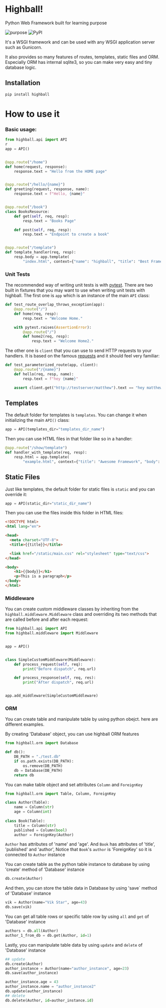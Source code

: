 # Highball!
Python Web Framework built for learning purpose

![purpose](https://img.shields.io/badge/purpose-learning-green.svg)
![PyPI](https://img.shields.io/pypi/v/badge.svg)

It's a WSGI framework and can be used with any WSGI application server such as Gunicorn.

It also provides so many features of routes, templates, static files and ORM. Especially ORM has internal sqlite3, so you can make very easy and tiny database logic.

## Installation

```shell
pip install highball
```

# How to use it

### Basic usage:

```python
from highball.api import API
r
app = API()


@app.route("/home")
def home(request, response):
    response.text = "Hello from the HOME page"


@app.route("/hello/{name}")
def greeting(request, response, name):
    response.text = f"Hello, {name}"


@app.route("/book")
class BooksResource:
    def get(self, req, resp):
        resp.text = "Books Page"

    def post(self, req, resp):
        resp.text = "Endpoint to create a book"


@app.route("/template")
def template_handler(req, resp):
    resp.body = app.template(
        "index.html", context={"name": "highball", "title": "Best Framework"}).encode()
```

### Unit Tests

The recommended way of writing unit tests is with [pytest](https://docs.pytest.org/en/latest/). There are two built in fixtures
that you may want to use when writing unit tests with highball. The first one is `app` which is an instance of the main `API` class:

```python
def test_route_overlap_throws_exception(app):
    @app.route("/")
    def home(req, resp):
        resp.text = "Welcome Home."

    with pytest.raises(AssertionError):
        @app.route("/")
        def home2(req, resp):
            resp.text = "Welcome Home2."
```

The other one is `client` that you can use to send HTTP requests to your handlers. It is based on the famous [requests](https://requests.readthedocs.io/) and it should feel very familiar:

```python
def test_parameterized_route(app, client):
    @app.route("/{name}")
    def hello(req, resp, name):
        resp.text = f"hey {name}"

    assert client.get("http://testserver/matthew").text == "hey matthew"
```

## Templates

The default folder for templates is `templates`. You can change it when initializing the main `API()` class:

```python
app = API(templates_dir="templates_dir_name")
```

Then you can use HTML files in that folder like so in a handler:

```python
@app.route("/show/template")
def handler_with_template(req, resp):
    resp.html = app.template(
        "example.html", context={"title": "Awesome Framework", "body": "welcome to the future!"})
```

## Static Files

Just like templates, the default folder for static files is `static` and you can override it:

```python
app = API(static_dir="static_dir_name")
```

Then you can use the files inside this folder in HTML files:

```html
<!DOCTYPE html>
<html lang="en">

<head>
  <meta charset="UTF-8">
  <title>{{title}}</title>

  <link href="/static/main.css" rel="stylesheet" type="text/css">
</head>

<body>
    <h1>{{body}}</h1>
    <p>This is a paragraph</p>
</body>
</html>
```

### Middleware

You can create custom middleware classes by inheriting from the `highball.middleware.Middleware` class and overriding its two methods
that are called before and after each request:

```python
from highball.api import API
from highball.middleware import Middleware


app = API()


class SimpleCustomMiddleware(Middleware):
    def process_request(self, req):
        print("Before dispatch", req.url)

    def process_response(self, req, res):
        print("After dispatch", req.url)


app.add_middleware(SimpleCustomMiddleware)
```

### ORM
You can create table and manipulate table by using python obejct. here are different examples. 

By creating 'Database' object, you can use highball ORM features
```python
from highball.orm import Database

def db():
    DB_PATH = "./test.db"
    if os.path.exists(DB_PATH):
        os.remove(DB_PATH)
    db = Database(DB_PATH)
    return db
```

You can make table object and set attributes `Column` and `ForeignKey`
```py
from highball.orm import Table, Column, ForeignKey

class Author(Table):
    name = Column(str)
    age = Column(int)
    
class Book(Table):
    title = Column(str)
    published = Column(bool)
    author = ForeignKey(Author)
```
`Author` has attributes of 'name' and 'age'. And `Book` has attributes of 'title', 'published' and 'author', Notice that `Book`'s `author` is 'ForeignKey' so it is connected to `Author` instance

You can create table as the python table instance to database by using 'create' method of 'Database' instance
```py
db.create(Author)
```

And then, you can store the table data in Database by using 'save` method of 'Database' instance
```py
vik = Author(name="Vik Star", age=43)
db.save(vik)
```

You can get all table rows or specific table row by using `all` and `get` of 'Database' instance
```py
authors = db.all(Author)
author_1_from_db = db.get(Author, id=1)
```

Lastly, you can manipulate table data by using `update` and `delete` of 'Database' instance
```py
## update
db.create(Author)
author_instance = Author(name="author_instance", age=23)
db.save(author_instance)

author_instance.age = 43
author_instance.name = "author_instance2"
db.update(author_instance)
## delete
db.delete(Author, id=author_instance.id)
```